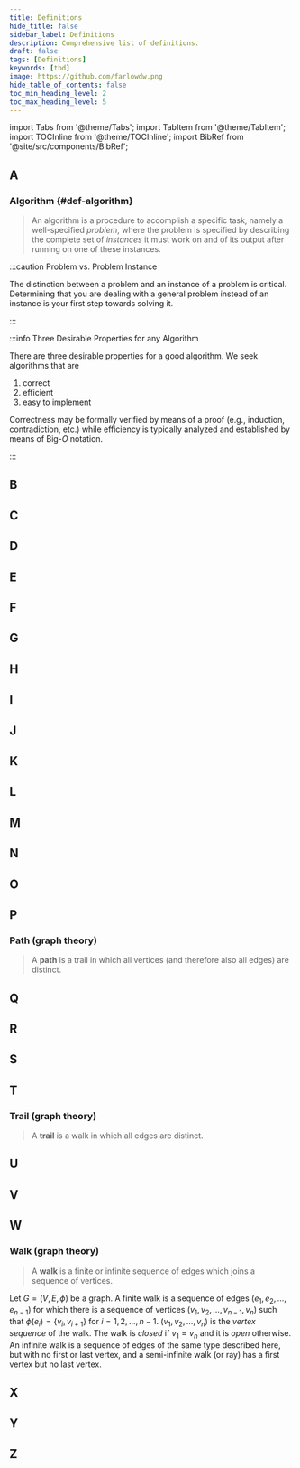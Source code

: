 ```yaml
---
title: Definitions
hide_title: false
sidebar_label: Definitions
description: Comprehensive list of definitions.
draft: false
tags: [Definitions]
keywords: [tbd]
image: https://github.com/farlowdw.png
hide_table_of_contents: false
toc_min_heading_level: 2
toc_max_heading_level: 5
---
```


import Tabs from '@theme/Tabs';
import TabItem from '@theme/TabItem';
import TOCInline from '@theme/TOCInline';
import BibRef from '@site/src/components/BibRef';

## A

### Algorithm {#def-algorithm}

> An algorithm is a procedure to accomplish a specific task, namely a well-specified *problem*, where the problem is specified by describing the complete set of *instances* it must work on and of its output after running on one of these instances.

:::caution Problem vs. Problem Instance

The distinction between a problem and an instance of a problem is critical. Determining that you are dealing with a general problem instead of an instance is your first step towards solving it.

:::

:::info Three Desirable Properties for any Algorithm

There are three desirable properties for a good algorithm. We seek algorithms that are

1. correct
2. efficient
3. easy to implement

Correctness may be formally verified by means of a proof (e.g., induction, contradiction, etc.) while efficiency is typically analyzed and established by means of Big-$O$ notation.

:::

## B



## C



## D



## E



## F



## G



## H



## I



## J



## K



## L



## M



## N



## O



## P


### Path (graph theory)

> A **path** is a trail in which all vertices (and therefore also all edges) are distinct.

## Q



## R



## S



## T


### Trail (graph theory)

> A **trail** is a walk in which all edges are distinct.


## U



## V



## W

### Walk (graph theory)

> A **walk** is a finite or infinite sequence of edges which joins a sequence of vertices.

Let $G=(V,E,\phi)$ be a graph. A finite walk is a sequence of edges $(e_1,e_2,\ldots,e_{n-1})$ for which there is a sequence of vertices $(v_1,v_2,\ldots,v_{n-1}, v_n)$ such that $\phi(e_i)=\{v_i,v_{i+1}\}$ for $i=1,2,\ldots,n-1$. $(v_1,v_2,\ldots,v_n)$ is the *vertex sequence* of the walk. The walk is *closed* if $v_1=v_n$ and it is *open* otherwise. An infinite walk is a sequence of edges of the same type described here, but with no first or last vertex, and a semi-infinite walk (or ray) has a first vertex but no last vertex.


## X



## Y



## Z



